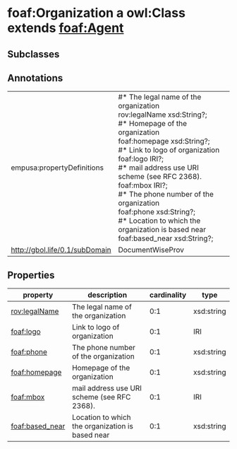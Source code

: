 # foaf:Organization a owl:Class extends [foaf:Agent](/foaf/0.1/Agent)

## Subclasses

## Annotations

|||
|-----|-----|
|empusa:propertyDefinitions|#* The legal name of the organization<br>rov:legalName xsd:String?;<br>#* Homepage of the organization<br>foaf:homepage xsd:String?;<br>#* Link to logo of organization<br>foaf:logo IRI?;<br>#* mail address use  URI scheme (see RFC 2368). <br>foaf:mbox IRI?;<br>#* The phone number of the organization<br>foaf:phone xsd:String?;<br>#* Location to which the organization is based near<br>foaf:based_near xsd:String?;|
|<http://gbol.life/0.1/subDomain>|DocumentWiseProv|

## Properties

|property|description|cardinality|type|
|-----|-----|-----|-----|
|[rov:legalName](/ns/regorg/legalName)|The legal name of the organization|0:1|xsd:string|
|[foaf:logo](/foaf/0.1/logo)|Link to logo of organization|0:1|IRI|
|[foaf:phone](/foaf/0.1/phone)|The phone number of the organization|0:1|xsd:string|
|[foaf:homepage](/foaf/0.1/homepage)|Homepage of the organization|0:1|xsd:string|
|[foaf:mbox](/foaf/0.1/mbox)|mail address use  URI scheme (see RFC 2368).|0:1|IRI|
|[foaf:based_near](/foaf/0.1/based_near)|Location to which the organization is based near|0:1|xsd:string|
